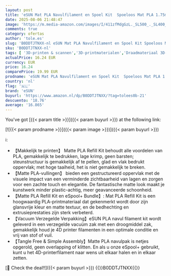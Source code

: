 ```yaml
---
layout: post
title: 'eSUN Mat PLA Navulfilament en Spoel Kit  Spoeloos Mat PLA 1.75mm en Verwijderbaar Filament eSpool+  1KG Spoel  2.2 LBS  3D Printing Filament voor 3D Printers  Donker zwart  1KG '
date: 2025-08-06 21:48:47
image: 'https://m.media-amazon.com/images/I/411zfMdgGzL._SL500_._SL400_.jpg'
comments: true
category: ofertas
author: 'tole.es'
slug: 'B0DDTJTNXX-nl eSUN Mat PLA Navulfilament en Spoel Kit Spoeloos Mat PLA...'
sku: 'B0DDTJTNXX-nl'
tags: [ '3D-printen & scannen','3D-printmaterialen','Draadmateriaal 3D-printers','Zakelijk, industrie & wetenschap','esun','🇳🇱', ]
actualPrice: 16.24 EUR
currency: EUR
price: 16.24
comparePrice: 19.99 EUR
prodname: 'eSUN Mat PLA Navulfilament en Spoel Kit  Spoeloos Mat PLA 1.75mm en Verwijderbaar Filament eSpool+  1KG Spoel  2.2 LBS  3D Printing Filament voor 3D Printers  Donker zwart  1KG '
country: 'nl'
flag: '🇳🇱'
brand: 'eSUN'
buyurl: 'https://www.amazon.nl/dp/B0DDTJTNXX/?tag=tolees0b-21'
descuento: '18.76'
average: '16.865'
---
```


You've got [{{< param title >}}]({{< param buyurl >}}) at the following link:

[![{{< param prodname >}}]({{< param image >}})]({{< param buyurl >}})

ℹ️:

- 【Makkelijk te printen】 Matte PLA Refill Kit behoudt alle voordelen van PLA, gemakkelijk te bedrukken, lage krimp, geen barsten; steunstructuur is gemakkelijk af te pellen, glad en vlak bedrukt oppervlak; met hoge taaiheid, het is niet gemakkelijk te breken.
- 【Matte PLA-vullingen】 bieden een gestructureerd oppervlak met de visuele impact van een verminderde zichtbaarheid van lagen en zorgen voor een zachte touch en elegantie. De fantastische matte look maakt je kunstwerk minder plastic-achtig, meer geavanceerde schoonheid.
- 【Matte PLA Refill Kit en eSpool+ Bundle】: Mat PLA Refill Kit is een hoogwaardig PLA-printmateriaal dat gekenmerkt wordt door zijn glansvrije kleur en matte textuur, en de bedhechting en extrusieprestaties zijn sterk verbeterd.
- 【Vacuum Verzegelde Verpakking】eSUN PLA navul filament kit wordt geleverd in een verzegelde vacuüm zak met een droogmiddel zak, gemakkelijk houd je 4D printer filamenten in een optimale conditie en vrij van stof of vuil.
- 【Tangle Free & Simple Assembly】Matte PLA navulpak is netjes opgerold, geen overlapping of klitten. En als u onze eSpool+ gebruikt, kunt u het 4D-printerfilament naar wens uit elkaar halen en in elkaar zetten.

[🛒 Check the deal!!]({{< param buyurl >}})
{{<world>}}B0DDTJTNXX{{</world>}}
